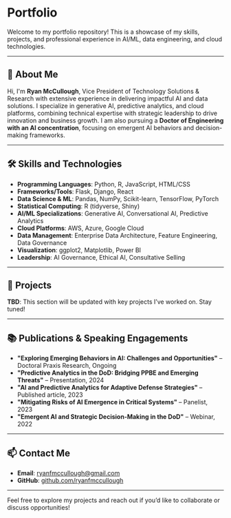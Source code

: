 # Portfolio

Welcome to my portfolio repository! This is a showcase of my skills, projects, and professional experience in AI/ML, data engineering, and cloud technologies.

---

## 👋 About Me

Hi, I'm **Ryan McCullough**, Vice President of Technology Solutions & Research with extensive experience in delivering impactful AI and data solutions. I specialize in generative AI, predictive analytics, and cloud platforms, combining technical expertise with strategic leadership to drive innovation and business growth. I am also pursuing a **Doctor of Engineering with an AI concentration**, focusing on emergent AI behaviors and decision-making frameworks.

---

## 🛠️ Skills and Technologies

- **Programming Languages**: Python, R, JavaScript, HTML/CSS
- **Frameworks/Tools**: Flask, Django, React
- **Data Science & ML**: Pandas, NumPy, Scikit-learn, TensorFlow, PyTorch
- **Statistical Computing**: R (tidyverse, Shiny)
- **AI/ML Specializations**: Generative AI, Conversational AI, Predictive Analytics
- **Cloud Platforms**: AWS, Azure, Google Cloud
- **Data Management**: Enterprise Data Architecture, Feature Engineering, Data Governance
- **Visualization**: ggplot2, Matplotlib, Power BI
- **Leadership**: AI Governance, Ethical AI, Consultative Selling

---

## 🚀 Projects

**TBD**: This section will be updated with key projects I’ve worked on. Stay tuned!

---

## 📚 Publications & Speaking Engagements

- **"Exploring Emerging Behaviors in AI: Challenges and Opportunities"** – Doctoral Praxis Research, Ongoing
- **"Predictive Analytics in the DoD: Bridging PPBE and Emerging Threats"** – Presentation, 2024
- **"AI and Predictive Analytics for Adaptive Defense Strategies"** – Published article, 2023
- **"Mitigating Risks of AI Emergence in Critical Systems"** – Panelist, 2023
- **"Emergent AI and Strategic Decision-Making in the DoD"** – Webinar, 2022

---

## 📫 Contact Me

- **Email**: [ryanfmccullough@gmail.com](mailto:ryanfmccullough@gmail.com)
- **GitHub**: [github.com/ryanfmccullough](https://github.com/ryanfmccullough)

---

Feel free to explore my projects and reach out if you’d like to collaborate or discuss opportunities!
